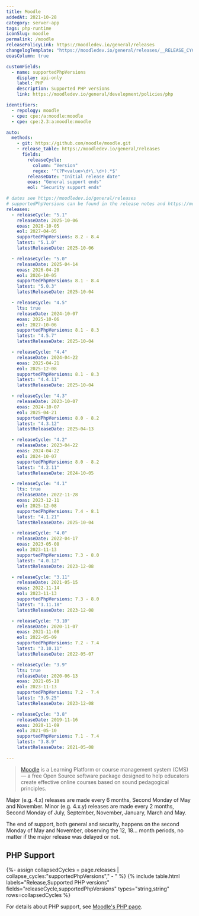 ```yaml
---
title: Moodle
addedAt: 2021-10-28
category: server-app
tags: php-runtime
iconSlug: moodle
permalink: /moodle
releasePolicyLink: https://moodledev.io/general/releases
changelogTemplate: "https://moodledev.io/general/releases/__RELEASE_CYCLE__{% if '__RELEASE_CYCLE__.0'!='__LATEST__' %}/__LATEST__{% endif %}"
eoasColumn: true

customFields:
  - name: supportedPhpVersions
    display: api-only
    label: PHP
    description: Supported PHP versions
    link: https://moodledev.io/general/development/policies/php

identifiers:
  - repology: moodle
  - cpe: cpe:/a:moodle:moodle
  - cpe: cpe:2.3:a:moodle:moodle

auto:
  methods:
    - git: https://github.com/moodle/moodle.git
    - release_table: https://moodledev.io/general/releases
      fields:
        releaseCycle:
          column: "Version"
          regex: '^(?P<value>\d+\.\d+).*$'
        releaseDate: "Initial release date"
        eoas: "General support ends"
        eol: "Security support ends"

# dates see https://moodledev.io/general/releases
# supportedPhpVersions can be found in the release notes and https://moodledev.io/general/development/policies/php
releases:
  - releaseCycle: "5.1"
    releaseDate: 2025-10-06
    eoas: 2026-10-05
    eol: 2027-04-05
    supportedPhpVersions: 8.2 - 8.4
    latest: "5.1.0"
    latestReleaseDate: 2025-10-06

  - releaseCycle: "5.0"
    releaseDate: 2025-04-14
    eoas: 2026-04-20
    eol: 2026-10-05
    supportedPhpVersions: 8.1 - 8.4
    latest: "5.0.3"
    latestReleaseDate: 2025-10-04

  - releaseCycle: "4.5"
    lts: true
    releaseDate: 2024-10-07
    eoas: 2025-10-06
    eol: 2027-10-06
    supportedPhpVersions: 8.1 - 8.3
    latest: "4.5.7"
    latestReleaseDate: 2025-10-04

  - releaseCycle: "4.4"
    releaseDate: 2024-04-22
    eoas: 2025-04-21
    eol: 2025-12-08
    supportedPhpVersions: 8.1 - 8.3
    latest: "4.4.11"
    latestReleaseDate: 2025-10-04

  - releaseCycle: "4.3"
    releaseDate: 2023-10-07
    eoas: 2024-10-07
    eol: 2025-04-21
    supportedPhpVersions: 8.0 - 8.2
    latest: "4.3.12"
    latestReleaseDate: 2025-04-13

  - releaseCycle: "4.2"
    releaseDate: 2023-04-22
    eoas: 2024-04-22
    eol: 2024-10-07
    supportedPhpVersions: 8.0 - 8.2
    latest: "4.2.11"
    latestReleaseDate: 2024-10-05

  - releaseCycle: "4.1"
    lts: true
    releaseDate: 2022-11-28
    eoas: 2023-12-11
    eol: 2025-12-08
    supportedPhpVersions: 7.4 - 8.1
    latest: "4.1.21"
    latestReleaseDate: 2025-10-04

  - releaseCycle: "4.0"
    releaseDate: 2022-04-17
    eoas: 2023-05-08
    eol: 2023-11-13
    supportedPhpVersions: 7.3 - 8.0
    latest: "4.0.12"
    latestReleaseDate: 2023-12-08

  - releaseCycle: "3.11"
    releaseDate: 2021-05-15
    eoas: 2022-11-14
    eol: 2023-11-13
    supportedPhpVersions: 7.3 - 8.0
    latest: "3.11.18"
    latestReleaseDate: 2023-12-08

  - releaseCycle: "3.10"
    releaseDate: 2020-11-07
    eoas: 2021-11-08
    eol: 2022-05-09
    supportedPhpVersions: 7.2 - 7.4
    latest: "3.10.11"
    latestReleaseDate: 2022-05-07

  - releaseCycle: "3.9"
    lts: true
    releaseDate: 2020-06-13
    eoas: 2021-05-10
    eol: 2023-11-13
    supportedPhpVersions: 7.2 - 7.4
    latest: "3.9.25"
    latestReleaseDate: 2023-12-08

  - releaseCycle: "3.8"
    releaseDate: 2019-11-16
    eoas: 2020-11-09
    eol: 2021-05-10
    supportedPhpVersions: 7.1 - 7.4
    latest: "3.8.9"
    latestReleaseDate: 2021-05-08

---
```


> [Moodle](https://moodle.org/) is a Learning Platform or course management system (CMS) — a free
> Open Source software package designed to help educators create effective online courses based on
> sound pedagogical principles.

Major (e.g. 4.x) releases are made every 6 months, Second Monday of May and November. Minor (e.g.
4.x.y) releases are made every 2 months, Second Monday of July, September, November, January, March
and May.

The end of support, both general and security, happens on the second Monday
of May and November, observing the 12, 18... month periods, no matter if the major release was
delayed or not.

## PHP Support

{%- assign collapsedCycles = page.releases | collapse_cycles:"supportedPhpVersions"," - " %}
{% include table.html
labels="Release,Supported PHP versions"
fields="releaseCycle,supportedPhpVersions"
types="string,string"
rows=collapsedCycles %}

For details about PHP support, see [Moodle's PHP page](https://moodledev.io/general/development/policies/php).
